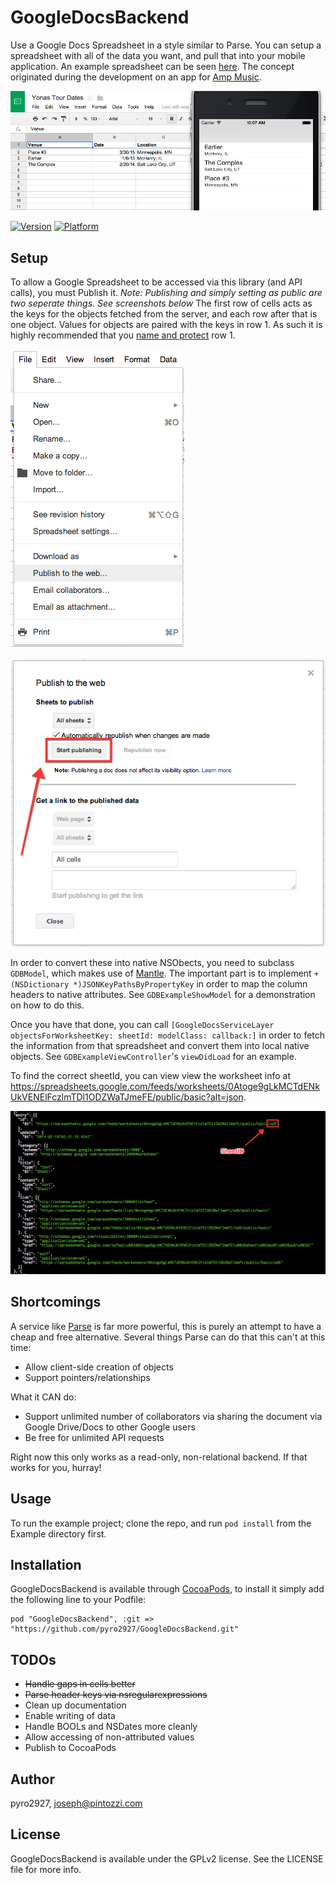 # GoogleDocsBackend

Use a Google Docs Spreadsheet in a style similar to Parse.  You can setup a spreadsheet with all of the data you want, and pull that into your mobile application.  An example spreadsheet can be seen [here](https://docs.google.com/spreadsheet/ccc?key=0Atoge9gLkMCTdENkUkVENElFczlmTDl1ODZWaTJmeFE&usp=sharing).  The concept originated during the development on an app for [Amp Music](http://amp-music.com/).

![Screenshot](./img/doc_and_app.png)

[![Version](http://cocoapod-badges.herokuapp.com/v/GoogleDocsBackend/badge.png)](http://cocoadocs.org/docsets/GoogleDocsBackend)
[![Platform](http://cocoapod-badges.herokuapp.com/p/GoogleDocsBackend/badge.png)](http://cocoadocs.org/docsets/GoogleDocsBackend)

## Setup

To allow a Google Spreadsheet to be accessed via this library (and API calls), you must Publish it. *Note: Publishing and simply setting as public are two seperate things. See screenshots below*
The first row of cells acts as the keys for the objects fetched from the server, and each row after that is one object.  Values for objects are paired with the keys in row 1.  As such it is highly recommended that you [name and protect](https://support.google.com/drive/answer/63175?hl=en) row 1.

![Publish](./img/publish.png)

![Start](./img/start_publishing.png)

In order to convert these into native NSObects, you need to subclass `GDBModel`, which makes use of [Mantle](https://github.com/MantleFramework/Mantle).  The important part is to implement `+ (NSDictionary *)JSONKeyPathsByPropertyKey` in order to map the column headers to native attributes.  See `GDBExampleShowModel` for a demonstration on how to do this.

Once you have that done, you can call `[GoogleDocsServiceLayer objectsForWorksheetKey: sheetId: modelClass: callback:]` in order to fetch the information from that spreadsheet and convert them into local native objects.  See `GDBExampleViewController`'s `viewDidLoad` for an example.

To find the correct sheetId, you can view view the worksheet info at <https://spreadsheets.google.com/feeds/worksheets/0Atoge9gLkMCTdENkUkVENElFczlmTDl1ODZWaTJmeFE/public/basic?alt=json>.

![](./img/worksheet_json.png)

## Shortcomings

A service like [Parse](https://parse.com/) is far more powerful, this is purely an attempt to have a cheap and free alternative.  Several things Parse can do that this can't at this time:

* Allow client-side creation of objects
* Support pointers/relationships

What it CAN do:

* Support unlimited number of collaborators via sharing the document via Google Drive/Docs to other Google users
* Be free for unlimited API requests

Right now this only works as a read-only, non-relational backend.  If that works for you, hurray!

## Usage

To run the example project; clone the repo, and run `pod install` from the Example directory first.

## Installation

GoogleDocsBackend is available through [CocoaPods](http://cocoapods.org), to install
it simply add the following line to your Podfile:

    pod "GoogleDocsBackend", :git => "https://github.com/pyro2927/GoogleDocsBackend.git"

## TODOs

* ~~Handle gaps in cells better~~
* ~~Parse header keys via nsregularexpressions~~
* Clean up documentation
* Enable writing of data
* Handle BOOLs and NSDates more cleanly
* Allow accessing of non-attributed values
* Publish to CocoaPods

## Author

pyro2927, joseph@pintozzi.com

## License

GoogleDocsBackend is available under the GPLv2 license. See the LICENSE file for more info.
